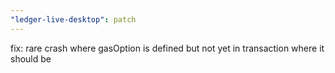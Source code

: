 ```yaml
---
"ledger-live-desktop": patch
---
```


fix: rare crash where gasOption is defined but not yet in transaction where it should be
